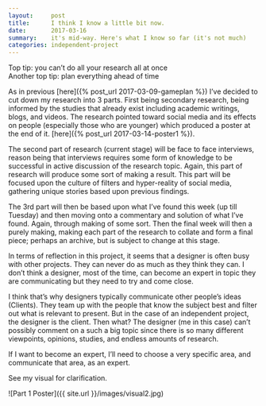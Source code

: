 ```yaml
---
layout:     post
title:      I think I know a little bit now.
date:       2017-03-16
summary:    it's mid-way. Here's what I know so far (it's not much)
categories: independent-project
---
```


Top tip: you can’t do all your research all at once  
Another top tip: plan everything ahead of time

As in previous [here]({% post_url 2017-03-09-gameplan %}) I’ve decided to cut down my research into 3 parts. First being secondary research, being informed by the studies that already exist including academic writings, blogs, and videos. The research pointed toward social media and its effects on people (especially those who are younger) which produced a poster at the end of it. [here]({% post_url 2017-03-14-poster1 %}).

The second part of research (current stage) will be face to face interviews, reason being that interviews requires some form of knowledge to be successful in active discussion of the research topic. Again, this part of research will produce some sort of making a result. This part will be focused upon the culture of filters and hyper-reality of social media, gathering unique stories based upon previous findings.

The 3rd part will then be based upon what I’ve found this week (up till Tuesday) and then moving onto a commentary and solution of what I’ve found. Again, through making of some sort. Then the final week will then a purely making, making each part of the research to collate and form a final piece; perhaps an archive, but is subject to change at this stage. 

In terms of reflection in this project, it seems that a designer is often busy with other projects. They can never do as much as they think they can. I don’t think a designer, most of the time, can become an expert in topic they are communicating but they need to try and come close. 

I think that’s why designers typically communicate other people’s ideas (Clients). They team up with the people that know the subject best and filter out what is relevant to present. But in the case of an independent project, the designer is the client. Then what? The designer (me in this case) can’t possibly comment on a such a big topic since there is so many different viewpoints, opinions, studies, and endless amounts of research. 

If I want to become an expert, I’ll need to choose a very specific area, and communicate that area, as an expert. 

See my visual for clarification. 

![Part 1 Poster]({{ site.url }}/images/visual2.jpg)